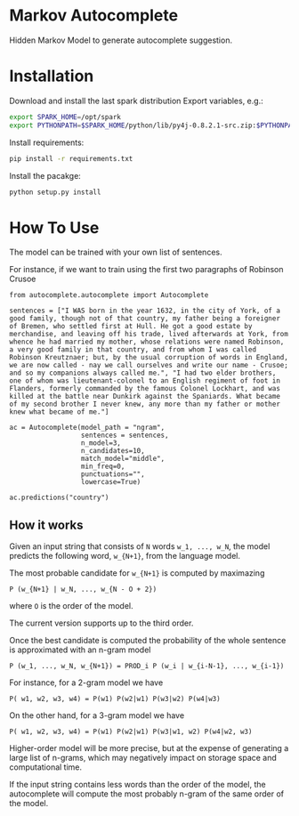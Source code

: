 # Markov Autocomplete

Hidden Markov Model to generate autocomplete suggestion.

# Installation

Download and install the last spark distribution
Export variables, e.g.:

```bash
export SPARK_HOME=/opt/spark
export PYTHONPATH=$SPARK_HOME/python/lib/py4j-0.8.2.1-src.zip:$PYTHONPATH
```

Install requirements:
```bash
pip install -r requirements.txt
```

Install the pacakge:
```bash
python setup.py install
```

# How To Use

The model can be trained with your own list of sentences.

For instance, if we want to train using the first two paragraphs of Robinson Crusoe 

```
from autocomplete.autocomplete import Autocomplete

sentences = ["I WAS born in the year 1632, in the city of York, of a good family, though not of that country, my father being a foreigner of Bremen, who settled first at Hull. He got a good estate by merchandise, and leaving off his trade, lived afterwards at York, from whence he had married my mother, whose relations were named Robinson, a very good family in that country, and from whom I was called Robinson Kreutznaer; but, by the usual corruption of words in England, we are now called - nay we call ourselves and write our name - Crusoe; and so my companions always called me.", "I had two elder brothers, one of whom was lieutenant-colonel to an English regiment of foot in Flanders, formerly commanded by the famous Colonel Lockhart, and was killed at the battle near Dunkirk against the Spaniards. What became of my second brother I never knew, any more than my father or mother knew what became of me."]

ac = Autocomplete(model_path = "ngram",
                  sentences = sentences,
                  n_model=3,
                  n_candidates=10,
                  match_model="middle",
                  min_freq=0,
                  punctuations="",
                  lowercase=True)

ac.predictions("country")
```


## How it works
Given an input string that consists of `N` words `w_1, ..., w_N`, the model predicts the following word, `w_{N+1}`, from the language model.

The most probable candidate for `w_{N+1}` is computed by maximazing

```
P (w_{N+1} | w_N, ..., w_{N - O + 2})
```

where `O` is the order of the model.

The current version supports up to the third order.

Once the best candidate is computed the probability of the whole sentence is approximated with an n-gram model

```
P (w_1, ..., w_N, w_{N+1}) = PROD_i P (w_i | w_{i-N-1}, ..., w_{i-1})
```

For instance, for a 2-gram model we have

```
P( w1, w2, w3, w4) = P(w1) P(w2|w1) P(w3|w2) P(w4|w3)
```

On the other hand, for a 3-gram model we have

```
P( w1, w2, w3, w4) = P(w1) P(w2|w1) P(w3|w1, w2) P(w4|w2, w3)
```

Higher-order model will be more precise, but at the expense of generating a large list of n-grams, which may negatively impact on storage space and computational time.

If the input string contains less words than the order of the model, the autocomplete will compute the most probably n-gram of the same order of the model.